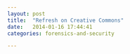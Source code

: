 ```yaml
---
layout: post
title:  "Refresh on Creative Commons"
date:   2014-01-16 17:44:41
categories: forensics-and-security

---
```


